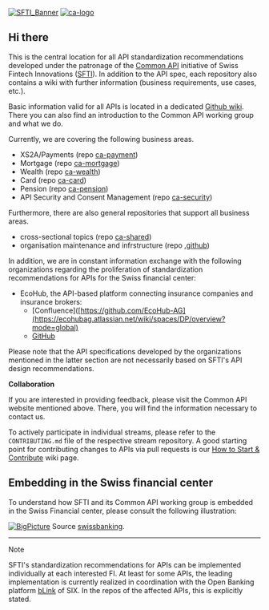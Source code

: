[![SFTI_Banner](https://user-images.githubusercontent.com/116151702/232762217-ac254483-0d25-4234-857b-376ff8dbb1e7.png)](https://swissfintechinnovations.ch/)
[![ca-logo](https://user-images.githubusercontent.com/116151702/236237651-3d61630e-1b16-4deb-9e61-c0a95451c84e.png)](https://swissfintechinnovations.ch/projects/common-api/)
  
  
## Hi there

<!--

**Here are some ideas to get you started:**

🙋‍♀️ A short introduction - what is your organization all about?
🌈 Contribution guidelines - how can the community get involved?
👩‍💻 Useful resources - where can the community find your docs? Is there anything else the community should know?
🍿 Fun facts - what does your team eat for breakfast?
🧙 Remember, you can do mighty things with the power of [Markdown](https://docs.github.com/github/writing-on-github/getting-started-with-writing-and-formatting-on-github/basic-writing-and-formatting-syntax)
-->
This is the central location for all API standardization recommendations developed under the patronage of the [Common API](https://common-api.ch/index.php/en) initiative of Swiss Fintech Innovations ([SFTI](https://swissfintechinnovations.ch)).
In addition to the API spec, each repository also contains a wiki with further information (business requirements, use cases, etc.).

Basic information valid for all APIs is located in a dedicated [Github wiki](https://github.com/swissfintechinnovations/.github/wiki). There you can also find an introduction to the Common API working group and what we do.

Currently, we are covering the following business areas.
  - XS2A/Payments (repo [ca-payment](https://github.com/swissfintechinnovations/ca-payment))
  - Mortgage (repo [ca-mortgage](https://github.com/swissfintechinnovations/ca-mortgage))
  - Wealth (repo [ca-wealth](https://github.com/swissfintechinnovations/ca-wealth))
  - Card (repo [ca-card](https://github.com/swissfintechinnovations/ca-card))
  - Pension (repo [ca-pension](https://github.com/swissfintechinnovations/ca-pension))
  - API Security and Consent Management (repo [ca-security](https://github.com/swissfintechinnovations/ca-security))

Furthermore, there are also general repositories that support all business areas.
  - cross-sectional topics (repo [ca-shared](https://github.com/swissfintechinnovations/ca-shared))
  - organisation maintenance and infrstructure (repo [.github](https://github.com/swissfintechinnovations/.github))

In addition, we are in constant information exchange with the following organizations regarding the proliferation of standardization recommendations for APIs for the Swiss financial center:
  - EcoHub, the API-based platform connecting insurance companies and insurance brokers:
    - [Confluence]([https://github.com/EcoHub-AG](https://ecohubag.atlassian.net/wiki/spaces/DP/overview?mode=global)
    - [GitHub](https://github.com/EcoHub-AG)

Please note that the API specifications developed by the organizations mentioned in the latter section are not necessarily based on SFTI's API design recommendations.

**Collaboration**

If you are interested in providing feedback, please visit the Common API website mentioned above. There, you will find the information necessary to contact us.

To actively participate in individual streams, please refer to the `CONTRIBUTING.md` file of the respective stream repository. A good starting point for contributing changes to APIs via pull requests is our [How to Start & Contribute](https://github.com/swissfintechinnovations/.github/wiki/How-to-Start-&-Contribute) wiki page. 

## Embedding in the Swiss financial center

To understand how SFTI and its Common API working group is embedded in the Swiss Financial center, please consult the following illustration:

[![BigPicture](https://github.com/user-attachments/assets/29ef12a9-2e98-4867-8e4f-b4782e12d1dc)](https://www.swissbanking.ch/de/themen/digitalisierung-innovation-cyber-security/open-banking)
Source [swissbanking](https://www.swissbanking.ch/de/themen/digitalisierung-innovation-cyber-security/open-banking).

---
> [!NOTE]
> SFTI's standardization recommendations for APIs can be implemented individually at each interested FI. At least for some APIs, the leading implementation is currently realized in coordination with the Open Banking platform [bLink](https://blink.six-group.com/) of SIX. In the repos of the affected APIs, this is explicitly stated.
